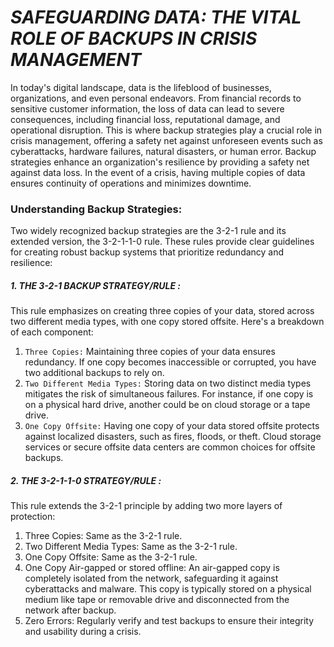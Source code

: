 # *SAFEGUARDING DATA: THE VITAL ROLE OF BACKUPS IN CRISIS MANAGEMENT*
In today's digital landscape, data is the lifeblood of businesses, organizations, and even personal endeavors. From financial records to sensitive customer information, the loss of data can lead to severe consequences, including financial loss, reputational damage, and operational disruption. This is where backup strategies play a crucial role in crisis management, offering a safety net against unforeseen events such as cyberattacks, hardware failures, natural disasters, or human error.
Backup strategies enhance an organization's resilience by providing a safety net against data loss. In the event of a crisis, having multiple copies of data ensures continuity of operations and minimizes downtime.

### Understanding Backup Strategies:
Two widely recognized backup strategies are the 3-2-1 rule and its extended version, the 3-2-1-1-0 rule. These rules provide clear guidelines for creating robust backup systems that prioritize redundancy and resilience:

##### 1. THE 3-2-1 BACKUP STRATEGY/RULE :
This rule emphasizes on creating three copies of your data, stored across two different media types, with one copy stored offsite. 
Here's a breakdown of each component:
1. `Three Copies:` Maintaining three copies of your data ensures redundancy. If one copy becomes inaccessible or corrupted, you have two additional backups to rely on.
2. `Two Different Media Types:` Storing data on two distinct media types mitigates the risk of simultaneous failures. For instance, if one copy is on a physical hard drive, another could be on cloud storage or a tape drive.
3. `One Copy Offsite:` Having one copy of your data stored offsite protects against localized disasters, such as fires, floods, or theft. Cloud storage services or secure offsite data centers are common choices for offsite backups.

##### 2. THE 3-2-1-1-0 STRATEGY/RULE :
This rule extends the 3-2-1 principle by adding two more layers of protection:
1. Three Copies: Same as the 3-2-1 rule.
2. Two Different Media Types: Same as the 3-2-1 rule.
3. One Copy Offsite: Same as the 3-2-1 rule.
4. One Copy Air-gapped or stored offline: An air-gapped copy is completely isolated from the network, safeguarding it against cyberattacks and malware. This copy is typically stored on a physical medium like tape or removable drive and disconnected from the network after backup.
5. Zero Errors: Regularly verify and test backups to ensure their integrity and usability during a crisis.

